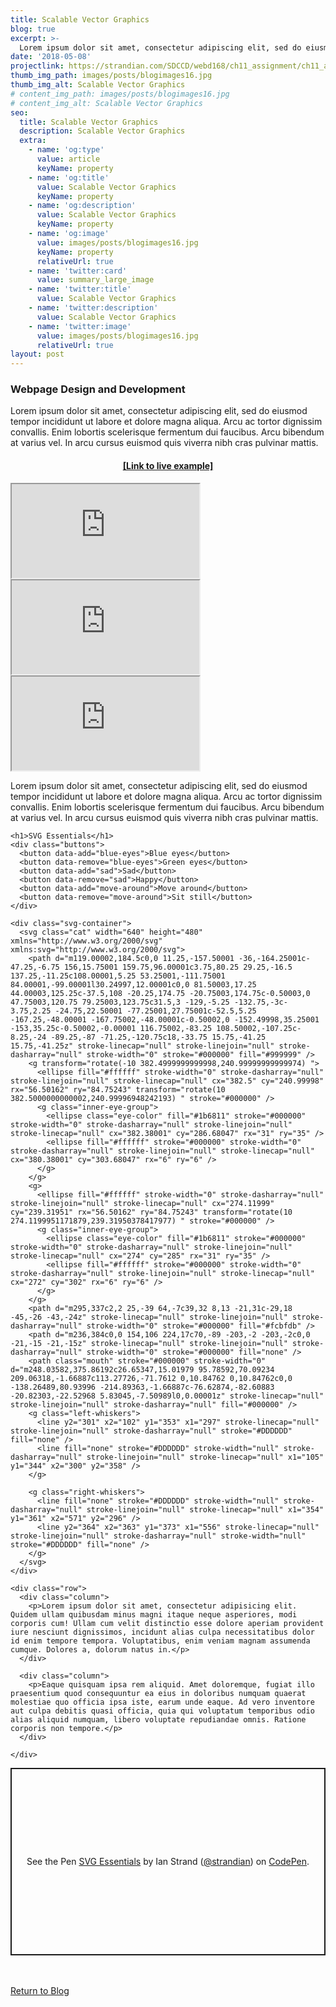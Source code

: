 ```yaml
---
title: Scalable Vector Graphics
blog: true
excerpt: >-
  Lorem ipsum dolor sit amet, consectetur adipiscing elit, sed do eiusmod tempor incididunt ut labore et dolore magna aliqua. Arcu ac tortor dignissim convallis. Enim lobortis scelerisque fermentum dui faucibus. Arcu bibendum at varius vel. In arcu cursus euismod quis viverra nibh cras pulvinar mattis.
date: '2018-05-08'
projectlink: https://strandian.com/SDCCD/webd168/ch11_assignment/ch11_assignment.html
thumb_img_path: images/posts/blogimages16.jpg
thumb_img_alt: Scalable Vector Graphics
# content_img_path: images/posts/blogimages16.jpg
# content_img_alt: Scalable Vector Graphics
seo:
  title: Scalable Vector Graphics
  description: Scalable Vector Graphics
  extra:
    - name: 'og:type'
      value: article
      keyName: property
    - name: 'og:title'
      value: Scalable Vector Graphics
      keyName: property
    - name: 'og:description'
      value: Scalable Vector Graphics
      keyName: property
    - name: 'og:image'
      value: images/posts/blogimages16.jpg
      keyName: property
      relativeUrl: true
    - name: 'twitter:card'
      value: summary_large_image
    - name: 'twitter:title'
      value: Scalable Vector Graphics
    - name: 'twitter:description'
      value: Scalable Vector Graphics
    - name: 'twitter:image'
      value: images/posts/blogimages16.jpg
      relativeUrl: true
layout: post
---
```


### Webpage Design and Development
Lorem ipsum dolor sit amet, consectetur adipiscing elit, sed do eiusmod tempor incididunt ut labore et dolore magna aliqua. Arcu ac tortor dignissim convallis. Enim lobortis scelerisque fermentum dui faucibus. Arcu bibendum at varius vel. In arcu cursus euismod quis viverra nibh cras pulvinar mattis.

<h4 align="center">
  <a href="https://strandian.com/SDCCD/webd168/ch11_assignment/ch11_assignment.html" target="_blank">[Link to live example]</a>
</h4>
<div id="hideweb1">
  <div class="thumbnail-container" title="Web Development Portfolio"><a href="https://strandian.com/SDCCD/webd168/ch11_assignment/ch11_assignment.html" target="_blank">
    <div class="thumbnail">
      <iframe src="https://strandian.com/SDCCD/webd168/ch11_assignment/ch11_assignment.html" onload="this.style.opacity = 1"></iframe>
    </div>
    </a> </div>
</div>
<div id="hideweb2">
  <div class="thumbnail-container" title="Web Development Portfolio"><a href="https://strandian.com/SDCCD/webd168/ch11_assignment/ch11_assignment.html" target="_blank">
    <div class="thumbnail">
      <iframe src="https://strandian.com/SDCCD/webd168/ch11_assignment/ch11_assignment.html" onload="this.style.opacity = 1"></iframe>
    </div>
    </a> </div>
</div>
<div id="hideweb3">
  <div class="thumbnail-container" title="Web Development Portfolio"><a href="https://strandian.com/SDCCD/webd168/ch11_assignment/ch11_assignment.html" target="_blank">
    <div class="thumbnail">
      <iframe src="https://strandian.com/SDCCD/webd168/ch11_assignment/ch11_assignment.html" onload="this.style.opacity = 1"></iframe>
    </div>
    </a> </div>
</div>

Lorem ipsum dolor sit amet, consectetur adipiscing elit, sed do eiusmod tempor incididunt ut labore et dolore magna aliqua. Arcu ac tortor dignissim convallis. Enim lobortis scelerisque fermentum dui faucibus. Arcu bibendum at varius vel. In arcu cursus euismod quis viverra nibh cras pulvinar mattis.

```
<h1>SVG Essentials</h1>
<div class="buttons">
  <button data-add="blue-eyes">Blue eyes</button>
  <button data-remove="blue-eyes">Green eyes</button>
  <button data-add="sad">Sad</button>
  <button data-remove="sad">Happy</button>
  <button data-add="move-around">Move around</button>
  <button data-remove="move-around">Sit still</button>
</div>

<div class="svg-container">
  <svg class="cat" width="640" height="480" xmlns="http://www.w3.org/2000/svg" xmlns:svg="http://www.w3.org/2000/svg">
    <path d="m119.00002,184.5c0,0 11.25,-157.50001 -36,-164.25001c-47.25,-6.75 156,15.75001 159.75,96.00001c3.75,80.25 29.25,-16.5 137.25,-11.25c108.00001,5.25 53.25001,-111.75001 84.00001,-99.00001l30.24997,12.00001c0,0 81.50003,17.25 44.00003,125.25c-37.5,108 -20.25,174.75 -20.75003,174.75c-0.50003,0 47.75003,120.75 79.25003,123.75c31.5,3 -129,-5.25 -132.75,-3c-3.75,2.25 -24.75,22.50001 -77.25001,27.75001c-52.5,5.25 -167.25,-48.00001 -167.75002,-48.00001c-0.50002,0 -152.49998,35.25001 -153,35.25c-0.50002,-0.00001 116.75002,-83.25 108.50002,-107.25c-8.25,-24 -89.25,-87 -71.25,-120.75c18,-33.75 15.75,-41.25 15.75,-41.25z" stroke-linecap="null" stroke-linejoin="null" stroke-dasharray="null" stroke-width="0" stroke="#000000" fill="#999999" />
    <g transform="rotate(-10 382.4999999999998,240.99999999999974) ">
      <ellipse fill="#ffffff" stroke-width="0" stroke-dasharray="null" stroke-linejoin="null" stroke-linecap="null" cx="382.5" cy="240.99998" rx="56.50162" ry="84.75243" transform="rotate(10 382.5000000000002,240.99996948242193) " stroke="#000000" />
      <g class="inner-eye-group">
        <ellipse class="eye-color" fill="#1b6811" stroke="#000000" stroke-width="0" stroke-dasharray="null" stroke-linejoin="null" stroke-linecap="null" cx="382.38001" cy="286.68047" rx="31" ry="35" />
        <ellipse fill="#ffffff" stroke="#000000" stroke-width="0" stroke-dasharray="null" stroke-linejoin="null" stroke-linecap="null" cx="380.38001" cy="303.68047" rx="6" ry="6" />
      </g>
    </g>
    <g>
      <ellipse fill="#ffffff" stroke-width="0" stroke-dasharray="null" stroke-linejoin="null" stroke-linecap="null" cx="274.11999" cy="239.31951" rx="56.50162" ry="84.75243" transform="rotate(10 274.1199951171879,239.31950378417977) " stroke="#000000" />
      <g class="inner-eye-group">
        <ellipse class="eye-color" fill="#1b6811" stroke="#000000" stroke-width="0" stroke-dasharray="null" stroke-linejoin="null" stroke-linecap="null" cx="274" cy="285" rx="31" ry="35" />
        <ellipse fill="#ffffff" stroke="#000000" stroke-width="0" stroke-dasharray="null" stroke-linejoin="null" stroke-linecap="null" cx="272" cy="302" rx="6" ry="6" />
      </g>
    </g>
    <path d="m295,337c2,2 25,-39 64,-7c39,32 8,13 -21,31c-29,18 -45,-26 -43,-24z" stroke-linecap="null" stroke-linejoin="null" stroke-dasharray="null" stroke-width="0" stroke="#000000" fill="#fcbfdb" />
    <path d="m236,384c0,0 154,106 224,17c70,-89 -203,-2 -203,-2c0,0 -21,-15 -21,-15z" stroke-linecap="null" stroke-linejoin="null" stroke-dasharray="null" stroke-width="0" stroke="#000000" fill="none" />
    <path class="mouth" stroke="#000000" stroke-width="0" d="m248.03582,375.86192c26.65347,15.01979 95.78592,70.09234 209.06318,-1.66887c113.27726,-71.7612 0,10.84762 0,10.84762c0,0 -138.26489,80.93996 -214.89363,-1.66887c-76.62874,-82.60883 -20.82303,-22.52968 5.83045,-7.50989l0,0.00001z" stroke-linecap="null" stroke-linejoin="null" stroke-dasharray="null" fill="#000000" />
    <g class="left-whiskers">
      <line y2="301" x2="102" y1="353" x1="297" stroke-linecap="null" stroke-linejoin="null" stroke-dasharray="null" stroke="#DDDDDD" fill="none" />
      <line fill="none" stroke="#DDDDDD" stroke-width="null" stroke-dasharray="null" stroke-linejoin="null" stroke-linecap="null" x1="105" y1="344" x2="300" y2="358" />
    </g>

    <g class="right-whiskers">
      <line fill="none" stroke="#DDDDDD" stroke-width="null" stroke-dasharray="null" stroke-linejoin="null" stroke-linecap="null" x1="354" y1="361" x2="571" y2="296" />
      <line y2="364" x2="363" y1="373" x1="556" stroke-linecap="null" stroke-linejoin="null" stroke-dasharray="null" stroke-width="null" stroke="#DDDDDD" fill="none" />
    </g>
  </svg>
</div>

<div class="row">
  <div class="column">
    <p>Lorem ipsum dolor sit amet, consectetur adipisicing elit. Quidem ullam quibusdam minus magni itaque neque asperiores, modi corporis cum! Ullam cum velit distinctio esse dolore aperiam provident iure nesciunt dignissimos, incidunt alias culpa necessitatibus dolor id enim tempore tempora. Voluptatibus, enim veniam magnam assumenda cumque. Dolores a, dolorum natus in.</p>
  </div>

  <div class="column">
    <p>Eaque quisquam ipsa rem aliquid. Amet doloremque, fugiat illo praesentium quod consequuntur ea eius in doloribus numquam quaerat molestiae quo officia ipsa iste, earum unde eaque. Ad vero inventore aut culpa debitis quasi officia, quia qui voluptatum temporibus odio alias aliquid numquam, libero voluptate repudiandae omnis. Ratione corporis non tempore.</p>
  </div>

</div>
```

<p class="codepen" data-height="800" data-default-tab="result" data-slug-hash="yLzvNeG" data-editable="true" data-user="strandian" style="height: 300px; box-sizing: border-box; display: flex; align-items: center; justify-content: center; border: 2px solid; margin: 1em 0; padding: 1em;">
  <span>See the Pen <a href="https://codepen.io/strandian/pen/yLzvNeG">
  SVG Essentials</a> by Ian Strand (<a href="https://codepen.io/strandian">@strandian</a>)
  on <a href="https://codepen.io">CodePen</a>.</span>
</p>
<script async src="https://cpwebassets.codepen.io/assets/embed/ei.js"></script>

<br />
<br />
<a class="button" href="/blog/">
  Return to Blog
</a>

<script async src="https://cpwebassets.codepen.io/assets/embed/ei.js"></script>